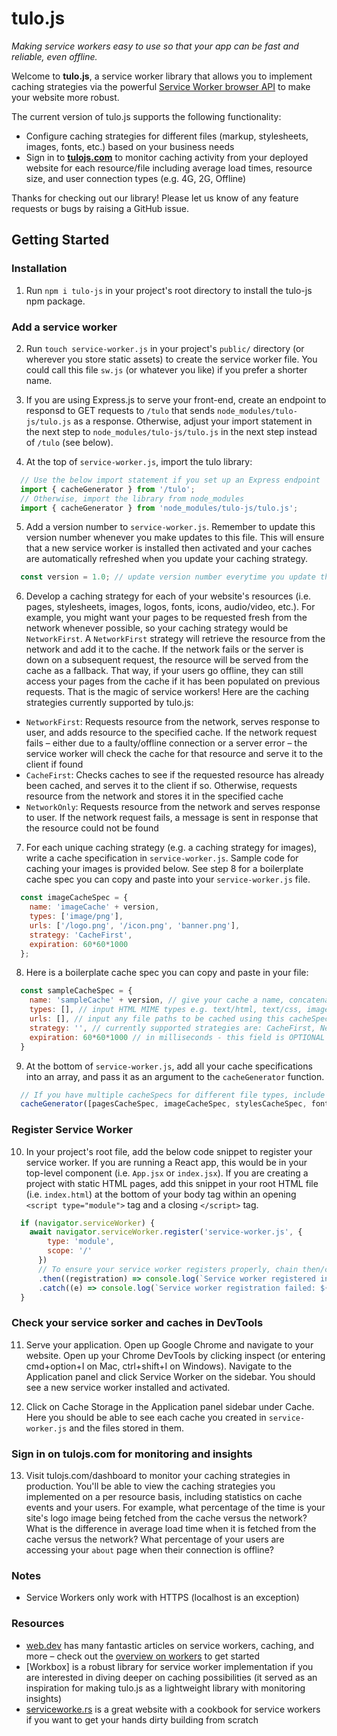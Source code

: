 # tulo.js

_Making service workers easy to use so that your app can be fast and reliable, even offline._

Welcome to **tulo.js**, a service worker library that allows you to implement caching strategies via the powerful [Service Worker browser API](https://developer.mozilla.org/en-US/docs/Web/API/Service_Worker_API) to make your website more robust. 

The current version of tulo.js supports the following functionality:

  - Configure caching strategies for different files (markup, stylesheets, images, fonts, etc.) based on your business needs
  - Sign in to **[tulojs.com](https://tulojs.com)** to monitor caching activity from your deployed website for each resource/file including average load times, resource size, and user connection types (e.g. 4G, 2G, Offline)
  
Thanks for checking out our library! Please let us know of any feature requests or bugs by raising a GitHub issue.

## Getting Started

### Installation

1) Run ```npm i tulo-js``` in your project's root directory to install the tulo-js npm package.

### Add a service worker

2) Run ```touch service-worker.js``` in your project's `public/` directory (or wherever you store static assets) to create the service worker file. You could call this file `sw.js` (or whatever you like) if you prefer a shorter name.

3) If you are using Express.js to serve your front-end, create an endpoint to responsd to GET requests to `/tulo` that sends `node_modules/tulo-js/tulo.js` as a response. Otherwise, adjust your import statement in the next step to `node_modules/tulo-js/tulo.js` in the next step instead of `/tulo` (see below).

4) At the top of `service-worker.js`, import the tulo library:
  
  ```js
    // Use the below import statement if you set up an Express endpoint
    import { cacheGenerator } from '/tulo';
    // Otherwise, import the library from node_modules
    import { cacheGenerator } from 'node_modules/tulo-js/tulo.js';
  ```

5) Add a version number to `service-worker.js`. Remember to update this version number whenever you make updates to this file. This will ensure that a new service worker is installed then activated and your caches are automatically refreshed when you update your caching strategy.
  
  ```js
    const version = 1.0; // update version number everytime you update this file to effect changes
  ```

6) Develop a caching strategy for each of your website's resources (i.e. pages, stylesheets, images, logos, fonts, icons, audio/video, etc.). For example, you might want your pages to be requested fresh from the network whenever possible, so your caching strategy would be `NetworkFirst`. A `NetworkFirst` strategy will retrieve the resource from the network and add it to the cache. If the network fails or the server is down on a subsequent request, the resource will be served from the cache as a fallback. That way, if your users go offline, they can still access your pages from the cache if it has been populated on previous requests. That is the magic of service workers! Here are the caching strategies currently supported by tulo.js:

  - `NetworkFirst`: Requests resource from the network, serves response to user, and adds resource to the specified cache. If the network request fails – either due to a faulty/offline connection or a server error – the service worker will check the cache for that resource and serve it to the client if found
  - `CacheFirst`: Checks caches to see if the requested resource has already been cached, and serves it to the client if so. Otherwise, requests resource from the network and stores it in the specified cache
  - `NetworkOnly`: Requests resource from the network and serves response to user. If the network request fails, a message is sent in response that the resource could not be found

7) For each unique caching strategy (e.g. a caching strategy for images), write a cache specification in `service-worker.js`. Sample code for caching your images is provided below. See step 8 for a boilerplate cache spec you can copy and paste into your `service-worker.js` file.
  
  ```js
    const imageCacheSpec = {
      name: 'imageCache' + version,
      types: ['image/png'],
      urls: ['/logo.png', '/icon.png', 'banner.png'],
      strategy: 'CacheFirst',
      expiration: 60*60*1000
    };
  ```

8) Here is a boilerplate cache spec you can copy and paste in your file:
  
  ```js
    const sampleCacheSpec = {
      name: 'sampleCache' + version, // give your cache a name, concatenated to the version so you can verify your cache is up-to-date in the browser
      types: [], // input HTML MIME types e.g. text/html, text/css, image/gif, etc.
      urls: [], // input any file paths to be cached using this cacheSpec
      strategy: '', // currently supported strategies are: CacheFirst, NetworkFirst, NetworkOnly
      expiration: 60*60*1000 // in milliseconds - this field is OPTIONAL - if omitted, these urls will be refreshed when the service worker restarts
    }
  ```

9) At the bottom of `service-worker.js`, add all your cache specifications into an array, and pass it as an argument to the `cacheGenerator` function.
  
  ```js
    // If you have multiple cacheSpecs for different file types, include your page/markup caches first followed by images, stylesheets, fonts, etc.
    cacheGenerator([pagesCacheSpec, imageCacheSpec, stylesCacheSpec, fontCacheSpec]);
  ```

### Register Service Worker

10) In your project's root file, add the below code snippet to register your service worker. If you are running a React app, this would be in your top-level component (i.e. `App.jsx` or `index.jsx`). If you are creating a project with static HTML pages, add this snippet in your root HTML file (i.e. `index.html`) at the bottom of your body tag within an opening `<script type="module">` tag and a closing `</script>` tag.

  ```js
    if (navigator.serviceWorker) {
      await navigator.serviceWorker.register('service-worker.js', {
          type: 'module',
          scope: '/'
        })
        // To ensure your service worker registers properly, chain then/catch below - feel free to remove once it is successfully registering
        .then((registration) => console.log(`Service worker registered in scope: ${registration.scope}`))
        .catch((e) => console.log(`Service worker registration failed: ${e}`));
    }
```

### Check your service sorker and caches in DevTools

11) Serve your application. Open up Google Chrome and navigate to your website. Open up your Chrome DevTools by clicking inspect (or entering cmd+option+I on Mac, ctrl+shift+I on Windows). Navigate to the Application panel and click Service Worker on the sidebar. You should see a new service worker installed and activated.

12) Click on Cache Storage in the Application panel sidebar under Cache. Here you should be able to see each cache you created in `service-worker.js` and the files stored in them.

### Sign in on tulojs.com for monitoring and insights

13) Visit tulojs.com/dashboard to monitor your caching strategies in production. You'll be able to view the caching strategies you implemented on a per resource basis, including statistics on cache events and your users. For example, what percentage of the time is your site's logo image being fetched from the cache versus the network? What is the difference in average load time when it is fetched from the cache versus the network? What percentage of your users are accessing your `about` page when their connection is offline?

### Notes

- Service Workers only work with HTTPS (localhost is an exception)

### Resources

- [web.dev](https://web.dev/) has many fantastic articles on service workers, caching, and more – check out the [overview on workers](https://web.dev/workers-overview/) to get started
- [Workbox] is a robust library for service worker implementation if you are interested in diving deeper on caching possibilities (it served as an inspiration for making tulo.js as a lightweight library with monitoring insights)
- [serviceworke.rs](https://serviceworke.rs/) is a great website with a cookbook for service workers if you want to get your hands dirty building from scratch
